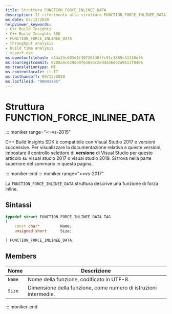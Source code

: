 ```yaml
---
title: Struttura FUNCTION_FORCE_INLINEE_DATA
description: Il riferimento alla struttura FUNCTION_FORCE_INLINEE_DATA di C++ Build Insights SDK.
ms.date: 02/12/2020
helpviewer_keywords:
- C++ Build Insights
- C++ Build Insights SDK
- FUNCTION_FORCE_INLINEE_DATA
- throughput analysis
- build time analysis
- vcperf.exe
ms.openlocfilehash: d64a23c603d1f30726f30ffc91c1889c51138ef6
ms.sourcegitcommit: 6280a4c629de0f638ebc2edd446de2a9b11f0406
ms.translationtype: MT
ms.contentlocale: it-IT
ms.lasthandoff: 09/12/2020
ms.locfileid: "90041705"
---
```

# <a name="function_force_inlinee_data-structure"></a>Struttura FUNCTION_FORCE_INLINEE_DATA

::: moniker range="<=vs-2015"

C++ Build Insights SDK è compatibile con Visual Studio 2017 e versioni successive. Per visualizzare la documentazione relativa a queste versioni, impostare il controllo selettore di **versione** di Visual Studio per questo articolo su visual studio 2017 o visual studio 2019. Si trova nella parte superiore del sommario in questa pagina.

::: moniker-end
::: moniker range=">=vs-2017"

La `FUNCTION_FORCE_INLINEE_DATA` struttura descrive una funzione di forza inline.

## <a name="syntax"></a>Sintassi

```cpp
typedef struct FUNCTION_FORCE_INLINEE_DATA_TAG
{
    const char*         Name;
    unsigned short      Size;

} FUNCTION_FORCE_INLINEE_DATA;
```

## <a name="members"></a>Members

| Nome | Descrizione |
|--|--|
| `Name` | Nome della funzione, codificato in UTF-8. |
| `Size` | Dimensione della funzione, come numero di istruzioni intermedie. |

::: moniker-end
